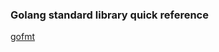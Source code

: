 ### Golang standard library quick reference

[gofmt](https://github.com/unixlinuxgeek/go_quick_ref/std_lib)